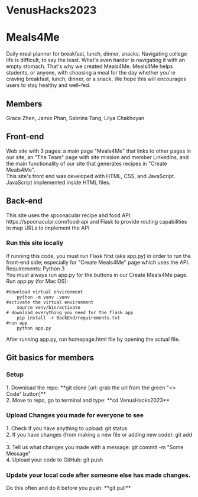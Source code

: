 # VenusHacks2023

<h1> Meals4Me </h1>
Daily meal planner for breakfast, lunch, dinner, snacks.
Navigating college life is difficult, to say the least. What's even harder is navigating it with an empty stomach. That's why we created Meals4Me. 
Meals4Me helps students, or anyone, with choosing a meal for the day whether you're craving breakfast, lunch, dinner, or a snack. We hope this will encourages users to stay healthy and well-fed.

<h2> Members </h2>
Grace Zhen, Jamie Phan, Sabrina Tang, Lilya Chakhoyan

<h2> Front-end </h2>
Web site with 3 pages: a main page "Meals4Me" that links to other pages in our site, an "The Team" page with site mission and member LinkedIns, and the main functionality of our site that generates recipes in "Create Meals4Me". <br />
This site's front end was developed with HTML, CSS, and JavaScript. JavaScript implemented inside HTML files.

<h2> Back-end </h2>
This site uses the spoonacular recipe and food API: https://spoonacular.com/food-api and Flask to provide routing capabilities to map URLs to implement the API <br />
<h3> Run this site locally </h3>
If running this code, you must run Flask first (aka app.py) in order to run the front-end side; especially for "Create Meals4Me" page which uses the API.
Requirements: Python 3 <br />
You must always run app.py for the buttons in our Create Meals4Me page. 
Run app.py (for Mac OS): 

```
#download virtual environment
    python -m venv .venv
#activate the virtual environment
    source venv/bin/activate
# download everything you need for the flask app
    pip install -r BackEnd/requirements.txt
#run app
    python app.py
```
After running app.py, run homepage.html file by opening the actual file.  

<h2> Git basics for members </h2>
<h3> Setup </h3>
    1. Download the repo: **git clone [url: grab the url from the green "<> Code" button]** <br />
    2. Move to repo, go to terminal and type: **cd VenusHacks2023**

<h3> Upload Changes you made for everyone to see </h3>
    1. Check if you have anything to upload: git status <br />
    2. If you have changes (from making a new file or adding new code): git add . <br />
    3. Tell us what changes you made with a message: git commit -m "Some Message"<br />
    4. Upload your code to GitHub: git push <br />

<h3> Update your local code after someone else has made changes. </h3>
Do this often and do it before you push: **git pull**



